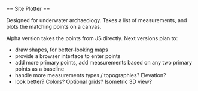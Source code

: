 == Site Plotter ==

Designed for underwater archaeology. Takes a list of measurements, and plots the
matching points on a canvas.

Alpha version takes the points from JS directly. Next versions plan to:
* draw shapes, for better-looking maps
* provide a browser interface to enter points
* add more primary points, add measurements based on any two primary points as a baseline
* handle more measurements types / topographies? Elevation?
* look better? Colors? Optional grids? Isometric 3D view?

